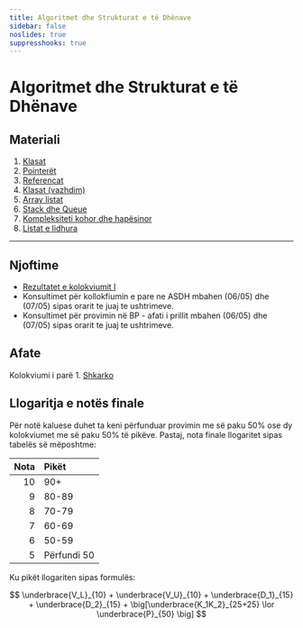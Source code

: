 ```yaml
---
title: Algoritmet dhe Strukturat e të Dhënave
sidebar: false
noslides: true
suppresshooks: true
---
```


# Algoritmet dhe Strukturat e të Dhënave

## Materiali


1. [Klasat](/lendet/algoritmet-dhe-strukturat-e-te-dhenave/java3)
2. [Pointerët](/lendet/algoritmet-dhe-strukturat-e-te-dhenave/java1)
3. [Referencat](/lendet/algoritmet-dhe-strukturat-e-te-dhenave/java2)
4. [Klasat (vazhdim)](/lendet/algoritmet-dhe-strukturat-e-te-dhenave/java4) 
5. [Array listat](/lendet/algoritmet-dhe-strukturat-e-te-dhenave/java5) 
6. [Stack dhe Queue](/lendet/algoritmet-dhe-strukturat-e-te-dhenave/java6) 
 7. [Kompleksiteti kohor dhe hapësinor](/lendet/algoritmet-dhe-strukturat-e-te-dhenave/java7)
 8. [Listat e lidhura](/lendet/algoritmet-dhe-strukturat-e-te-dhenave/java8)
<!-- 9. [Pemët binare të kërkimit](/lendet/algoritmet-dhe-strukturat-e-te-dhenave/java9) -->
<!-- 10. [Heap](/lendet/algoritmet-dhe-strukturat-e-te-dhenave/java10) -->

---
## Njoftime
-  [Rezultatet e kolokviumit I](/lendet/algoritmet-dhe-strukturat-e-te-dhenave/kolokviumi1)
-  Konsultimet për kollokfiumin e pare ne ASDH mbahen (06/05) dhe (07/05) sipas orarit te juaj te ushtrimeve.
-  Konsultimet për provimin në BP - afati i prillit mbahen (06/05) dhe (07/05) sipas orarit te juaj te ushtrimeve.

## Afate
 Kolokviumi i parë
    1. [Shkarko](/lendet/algoritmet-dhe-strukturat-e-te-dhenave/asdh_k1.pdf)

## Llogaritja e notës finale

Për notë kaluese duhet ta keni përfunduar provimin me së paku 50% ose dy kolokviumet me së paku 50% të pikëve. Pastaj, nota finale llogaritet sipas tabelës së mëposhtme:

| Nota | Pikët       |
| ---: | :---------- |
|   10 | 90+         |
|    9 | 80-89       |
|    8 | 70-79       |
|    7 | 60-69       |
|    6 | 50-59       |
|    5 | Përfundi 50 |

Ku pikët llogariten sipas formulës:

$$
\underbrace{V_L}_{10} + \underbrace{V_U}_{10} + \underbrace{D_1}_{15} + \underbrace{D_2}_{15} + \big[\underbrace{K_1K_2}_{25+25} \lor \underbrace{P}_{50} \big]
$$
